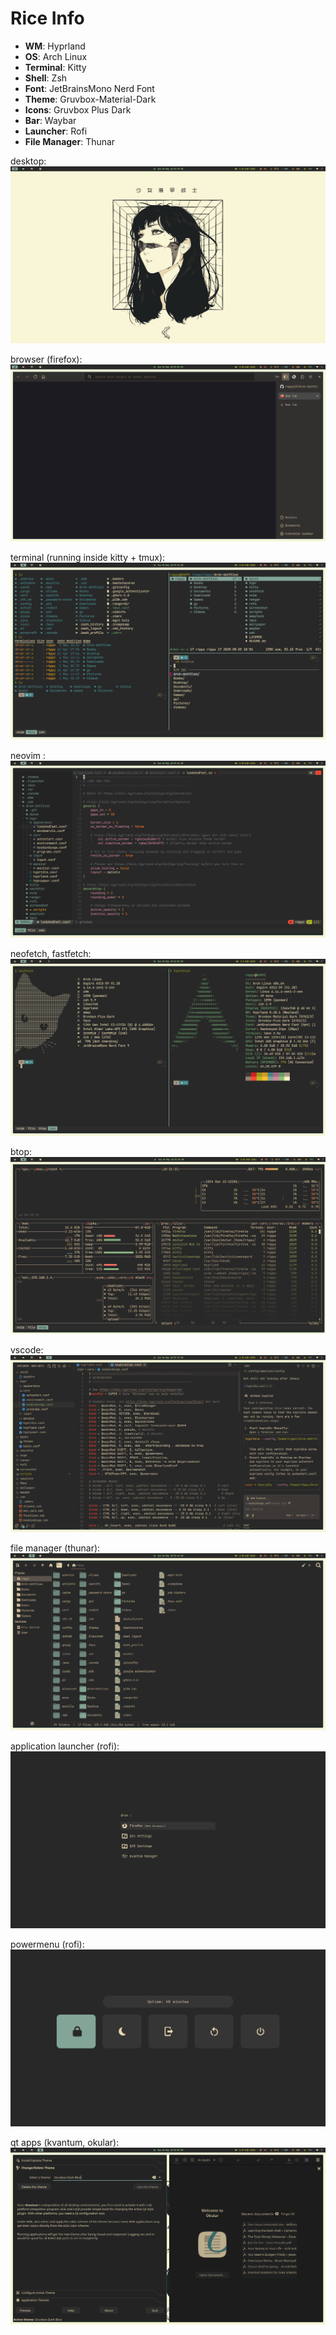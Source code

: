# Rice Info

- **WM**: Hyprland
- **OS**: Arch Linux
- **Terminal**: Kitty
- **Shell**: Zsh
- **Font**: JetBrainsMono Nerd Font
- **Theme**: Gruvbox-Material-Dark
- **Icons**: Gruvbox Plus Dark
- **Bar**: Waybar
- **Launcher**: Rofi
- **File Manager**: Thunar

desktop:
![alt text](screenshot/screenshot_2025-05-04_10-32-37.png)

browser (firefox):
![alt text](screenshot/screenshot_2025-05-04_10-28-58.png)

terminal (running inside kitty + tmux):
![alt text](screenshot/screenshot_2025-05-04_10-31-13.png)

neovim :
![alt text](screenshot/screenshot_2025-05-04_10-29-44.png)

neofetch, fastfetch:
![alt text](screenshot/screenshot_2025-05-04_10-42-00.png)

btop:
![alt text](screenshot/screenshot_2025-05-04_10-31-32.png)

vscode:
![alt text](screenshot/screenshot_2025-05-04_10-33-35.png)

file manager (thunar):
![alt text](screenshot/screenshot_2025-05-04_10-31-42.png)

application launcher (rofi):
![alt text](screenshot/screenshot_2025-05-04_10-32-59.png)

powermenu (rofi):
![alt text](screenshot/screenshot_2025-05-04_10-33-06.png)

qt apps (kvantum, okular):
![alt text](screenshot/screenshot_2025-05-04_10-32-05.png)